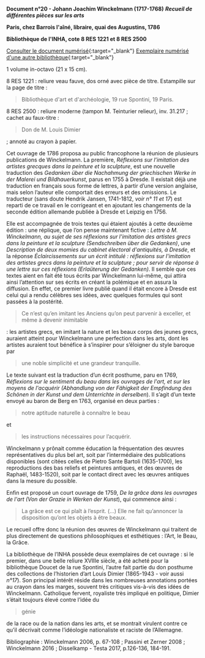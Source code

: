 ﻿**Document n°20 - Johann Joachim Winckelmann (1717-1768)**
**_Recueil de différentes pièces sur les arts_**

**Paris, chez Barrois l'aîné, libraire, quai des Augustins, 1786**

**Bibliothèque de l'INHA, cote 8 RES 1221 et 8 RES 2500**

[Consulter le document numérisé](http://bibliotheque.inha.fr/iguana/www.main.cls?surl=search#RecordId=1.227402){:target="_blank"}
[Exemplaire numérisé d'une autre bibliothèque](https://gallica.bnf.fr/ark:/12148/bpt6k84160q){:target="_blank"}

1 volume in-octavo (21 x 15 cm).

8 RES 1221 : reliure veau fauve, dos orné avec pièce de titre. Estampille sur la page de titre :
> Bibliothèque d'art et d'archéologie, 19 rue Spontini, 19 Paris.

8 RES 2500 : reliure moderne (tampon M. Teinturier relieur), inv. 31.217 ; cachet au faux-titre :
> Don de M. Louis Dimier

 ; annoté au crayon à papier.

Cet ouvrage de 1786 proposa au public francophone la réunion de plusieurs publications de Winckelmann. La première, _Réflexions sur l’imitation des artistes grecques dans la peinture et la sculpture_, est une nouvelle traduction des _Gedanken über die Nachahmung der griechischen Werke in der Malerei und Bildhauerkunst_, parus en 1755 à Dresde. Il existait déjà une traduction en français sous forme de lettres, à partir d’une version anglaise, mais selon l’auteur elle comportait des erreurs et des omissions. Le traducteur (sans doute Hendrik Jansen, 1741-1812, *voir n° 11 et 17*) est reparti de ce travail en le corrigeant et en ajoutant les changements de la seconde édition allemande publiée à Dresde et Leipzig en 1756.

Elle est accompagnée de trois textes qui étaient ajoutés à cette deuxième édition : une réplique, que l’on pense maintenant fictive : _Lettre à M. Winckelmann, au sujet de ses réflexions sur l'imitation des artistes grecs dans la peinture et la sculpture (Sendschreiben über die Gedanken)_, une _Description de deux momies du cabinet électoral d'antiquités, à Dresde_, et la réponse _Éclaircissements sur un écrit intitulé : réflexions sur l'imitation des artistes grecs dans la peinture et la sculpture ; pour servir de réponse à une lettre sur ces réflexions (Erlaüterung der Gedanken)_. Il semble que ces textes aient en fait été tous écrits par Winckelmann lui-même, qui attira ainsi l’attention sur ses écrits en créant la polémique et en assura la diffusion. En effet, ce premier livre publié quand il était encore à Dresde est celui qui a rendu célèbres ses idées, avec quelques formules qui sont passées à la postérité.
> Ce n’est qu’en imitant les Anciens qu’on peut parvenir à exceller, et même à devenir inimitable

: les artistes grecs, en imitant la nature et les beaux corps des jeunes grecs, auraient atteint pour Winckelmann une perfection dans les arts, dont les artistes auraient tout bénéfice à s’inspirer pour s’éloigner du style baroque par
> une noble simplicité et une grandeur tranquille.

Le texte suivant est la traduction d’un écrit posthume, paru en 1769, _Réflexions sur le sentiment du beau dans les ouvrages de l'art, et sur les moyens de l'acquérir (Abhandlung von der Fähigkeit der Empfindung des Schönen in der Kunst und dem Unterrichte in derselben_). Il s’agit d’un texte envoyé au baron de Berg en 1763, organisé en deux parties :
> notre aptitude naturelle à connaître le beau

et

> les instructions nécessaires pour l’acquérir.

Winckelmann y prônait comme éducation la fréquentation des œuvres représentatives du plus bel art, soit par l’intermédiaire des publications disponibles (sont citées celles de Pietro Sante Bartoli (1635-1700), les reproductions des bas reliefs et peintures antiques, et des œuvres de Raphaël, 1483-1520), soit par le contact direct avec les œuvres antiques dans la mesure du possible.

Enfin est proposé un court ouvrage de 1759, _De la grâce dans les ouvrages de l'art (Von der Grazie in Werken der Kunst_), qui commence ainsi :
> La grâce est ce qui plaît à l’esprit. (…) Elle ne fait qu’annoncer la disposition qu’ont les objets à être beaux.

Le recueil offre donc la réunion des œuvres de Winckelmann qui traitent de plus directement de questions philosophiques et esthétiques : l’Art, le Beau, la Grâce.

La bibliothèque de l’INHA possède deux exemplaires de cet ouvrage : si le premier, dans une belle reliure XVIIIe siècle, a été acheté pour la bibliothèque Doucet de la rue Spontini, l’autre fait partie du don posthume des collections de l’historien d’art Louis Dimier (1865-1943 - voir aussi *n°17*). Son principal intérêt réside dans les nombreuses annotations portées au crayon dans les marges, souvent très critiques vis-à-vis des idées de Winckelmann. Catholique fervent, royaliste très impliqué en politique, Dimier s’était toujours élevé contre l’idée du
> génie

de la race ou de la nation dans les arts, et se montrait virulent contre ce qu’il décrivait comme l’idéologie nationaliste et raciste de l’Allemagne.

Bibliographie : Winckelmann 2006, p. 67-108 ; Passini et Zerner 2008 ; Winckelmann  2016 ; Disselkamp - Testa 2017, p.126-136, 184-191.